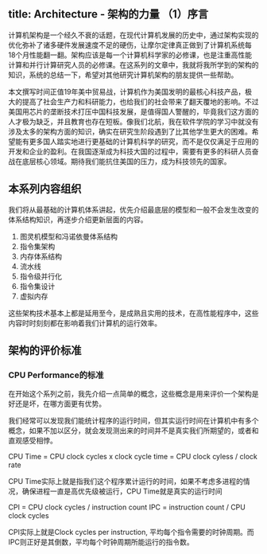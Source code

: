 title: Architecture - 架构的力量 （1）序言
---


计算机架构是一个经久不衰的话题，在现代计算机发展的历史中，通过架构实现的优化弥补了诸多硬件发展速度不足的硬伤，让摩尔定律真正做到了计算机系统每18个月性能翻一翻。架构应该是每一个计算机科学家的必修课，也是注重高性能计算和并行计算研究人员的必修课。在这系列的文章中，我就将我所学到的架构的知识，系统的总结一下，希望对其他研究计算机架构的朋友提供一些帮助。

本文撰写时间正值19年美中贸易战，计算机作为美国发明的最核心科技产品，极大的提高了社会生产力和科研能力，也给我们的社会带来了翻天覆地的影响。不过美国用芯片的垄断技术打压中国科技发展，是值得国人警醒的，毕竟我们这方面的人才极为缺乏，并且教育也存在短板。像我们北航，我在软件学院的学习中就没有涉及太多的架构方面的知识，确实在研究生阶段遇到了比其他学生更大的困难。希望能有更多国人踏实地进行更基础的计算机科学的研究，而不是仅仅满足于应用的开发和企业的盈利。在我国逐渐成为科技大国的过程中，需要有更多的科研人员奋战在底层核心领域。期待我们能抗住美国的压力，成为科技领先的国家。


## 本系列内容组织

我们将从最基础的计算机体系讲起，优先介绍最底层的模型和一般不会发生改变的体系结构知识，再逐步介绍更新层面的内容。

1. 图灵机模型和冯诺依曼体系结构
2. 指令集架构
3. 内存体系结构
4. 流水线
5. 指令级并行化
6. 指令集设计
7. 虚拟内存
 
这些架构技术基本上都是延用至今，是成熟且实用的技术，在高性能程序中，这些内容时时刻刻都在影响着我们计算机的运行效率。


## 架构的评价标准

### CPU Performance的标准

在开始这个系列之前，我先介绍一点简单的概念，这些概念是用来评价一个架构是好还是坏，在哪方面更有优势。

我们经常可以发现我们能统计程序的运行时间，但其实运行时间在计算机中有多个概念，如果不加以区分，就会发现测出来的时间并不是真实我们所期望的，或者和直观感受相悖。

CPU Time = CPU clock cycles x clock cycle time
         = CPU clock cyless / clock rate

CPU Time实际上就是指我们这个程序累计运行的时间，如果不考虑多进程的情况，确保进程一直是高优先级被运行，CPU Time就是真实的运行时间

CPI = CPU clock cycles / instruction count
IPC = instruction count / CPU clock cycles

CPI实际上就是Clock cycles per instruction, 平均每个指令需要的时钟周期。而IPC则正好是其倒数，平均每个时钟周期所能运行的指令数。






